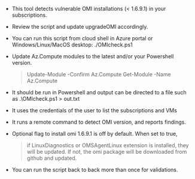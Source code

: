 - This tool detects vulnerable OMI installations (< 1.6.9.1) in your subscriptions.

- Review the script and update upgradeOMI accordingly.

- You can run this script from cloud shell in Azure portal or Windows/Linux/MacOS desktop: ./OMIcheck.ps1

- Update Az.Compute modules to the latest and/or your Powershell version.

  > Update-Module -Confirm Az.Compute
  > Get-Module -Name Az.Compute

- It should be run in Powershell and output can be directed to a file such as .\OMIcheck.ps1 > out.txt

- It uses the credentials of the user to list the subscriptions and VMs

- It runs a remote command to detect OMI version, and reports findings.

- Optional flag to install omi 1.6.9.1 is off by default. When set to true,
  > if LinuxDiagnostics or OMSAgentLinux extension is installed, they will be updated.
  > If not, the omi package will be downloaded from github and updated.

- You can run the script back to back more than once for validations.
